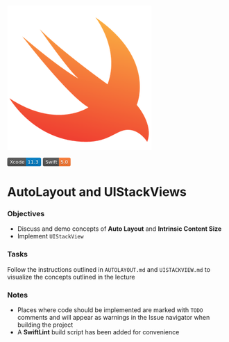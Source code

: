 ![icon](./AutoLayout_MoreUIComponents/Assets.xcassets/icon.imageset/icon.png)

![Xcode 11.3](./AutoLayout_MoreUIComponents/Assets.xcassets/Xcode-11.3-blue.imageset/Xcode-11.3-blue.png)
![Swift 5.0](./AutoLayout_MoreUIComponents/Assets.xcassets/Swift-5.0-orange.imageset/Swift-5.0-orange.png)

# AutoLayout and UIStackViews

### Objectives
* Discuss and demo concepts of __Auto Layout__ and __Intrinsic Content Size__
* Implement `UIStackView`

### Tasks
Follow the instructions outlined in `AUTOLAYOUT.md` and `UISTACKVIEW.md` to visualize the concepts outlined in the lecture


### Notes
* Places where code should be implemented are marked with `TODO` comments and will appear as warnings in the Issue navigator when building the project
* A __SwiftLint__ build script has been added for convenience

